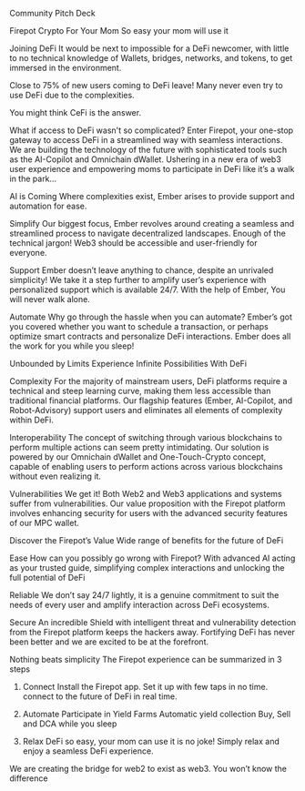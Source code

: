 Community Pitch Deck

Firepot
Crypto For Your Mom
So easy your mom will use it

Joining DeFi
It would be next to impossible for a DeFi newcomer, with little to no technical knowledge of Wallets, bridges, networks, and tokens, to get immersed in the environment.

Close to 75% of new users coming to DeFi leave! Many never even try to use DeFi due to the complexities.

You might think CeFi is the answer.

What if access to DeFi wasn't so complicated?
Enter Firepot, your one-stop gateway to access DeFi in a streamlined way with seamless interactions. We are building the technology of the future with sophisticated tools such as the AI-Copilot and Omnichain dWallet.
Ushering in a new era of web3 user experience and empowering moms to participate in DeFi like it’s a walk in the park…

AI is Coming
Where complexities exist, Ember arises to provide support and automation for ease.

Simplify
Our biggest focus, Ember revolves around creating a seamless and streamlined process to navigate decentralized landscapes. Enough of the technical jargon!
Web3 should be accessible and user-friendly for everyone.

Support
Ember doesn’t leave anything to chance, despite an unrivaled simplicity!
We take it a step further to amplify user’s experience with personalized support which is available 24/7. With the help of Ember, You will never walk alone.

Automate
Why go through the hassle when you can automate?
Ember’s got you covered whether you want to schedule a transaction, or perhaps optimize smart contracts and personalize DeFi interactions. Ember does all the work for you while you sleep!

Unbounded by Limits
Experience Infinite Possibilities With DeFi

Complexity
For the majority of mainstream users, DeFi platforms require a technical and steep learning curve, making them less accessible than traditional financial platforms. Our flagship features (Ember, AI-Copilot, and Robot-Advisory) support users and eliminates all elements of complexity within DeFi.

Interoperability
The concept of switching through various blockchains to perform multiple actions can seem pretty intimidating. Our solution is powered by our Omnichain dWallet and One-Touch-Crypto concept, capable of enabling users to perform actions across various blockchains without even realizing it.

Vulnerabilities
We get it! Both Web2 and Web3 applications and systems suffer from vulnerabilities. Our value proposition with the Firepot platform involves enhancing security for users with the advanced security features of our MPC wallet.

Discover the Firepot’s Value
Wide range of benefits for the future of DeFi

Ease
How can you possibly go wrong with Firepot? With advanced AI acting as your trusted guide, simplifying complex interactions and unlocking the full potential of DeFi

Reliable
We don’t say 24/7 lightly, it is a genuine commitment to suit the needs of every user and amplify interaction across DeFi ecosystems.

Secure
An incredible Shield with intelligent threat and vulnerability detection from the Firepot platform keeps the hackers away. Fortifying DeFi has never been better and we are excited to be at the forefront.

Nothing beats simplicity
The Firepot experience can be summarized in 3 steps

1. Connect
   Install the Firepot app.
   Set it up with few taps in no time.
   connect to the future of DeFi in real time.

2. Automate
   Participate in Yield Farms
   Automatic yield collection
   Buy, Sell and DCA while you sleep

3. Relax
   DeFi so easy, your mom can use it is no joke! Simply relax and enjoy a seamless DeFi experience.

We are creating the bridge for web2 to exist as web3. You won’t know the difference
